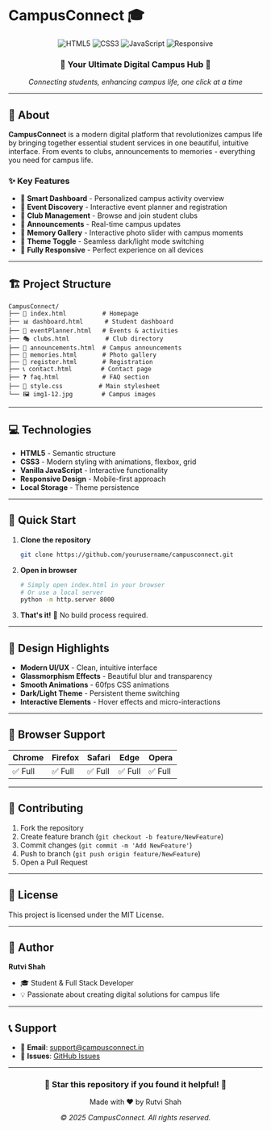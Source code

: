 # CampusConnect 🎓

<div align="center">
  <img src="https://img.shields.io/badge/HTML5-E34F26?style=for-the-badge&logo=html5&logoColor=white" alt="HTML5" />
  <img src="https://img.shields.io/badge/CSS3-1572B6?style=for-the-badge&logo=css3&logoColor=white" alt="CSS3" />
  <img src="https://img.shields.io/badge/JavaScript-F7DF1E?style=for-the-badge&logo=javascript&logoColor=black" alt="JavaScript" />
  <img src="https://img.shields.io/badge/Responsive-4285F4?style=for-the-badge&logo=googlechrome&logoColor=white" alt="Responsive" />
</div>

<div align="center">
  <h3>🌟 Your Ultimate Digital Campus Hub 🌟</h3>
  <p><em>Connecting students, enhancing campus life, one click at a time</em></p>
</div>

---

## 📖 About

**CampusConnect** is a modern digital platform that revolutionizes campus life by bringing together essential student services in one beautiful, intuitive interface. From events to clubs, announcements to memories - everything you need for campus life.

### ✨ Key Features

- 🎯 **Smart Dashboard** - Personalized campus activity overview
- 🎉 **Event Discovery** - Interactive event planner and registration
- 👥 **Club Management** - Browse and join student clubs
- 📢 **Announcements** - Real-time campus updates
- 📸 **Memory Gallery** - Interactive photo slider with campus moments
- 🌙 **Theme Toggle** - Seamless dark/light mode switching
- 📱 **Fully Responsive** - Perfect experience on all devices

---

## 🏗️ Project Structure

```
CampusConnect/
├── 📄 index.html          # Homepage
├── 📊 dashboard.html      # Student dashboard
├── 🎉 eventPlanner.html   # Events & activities
├── 🎭 clubs.html          # Club directory
├── 📢 announcements.html  # Campus announcements
├── 📸 memories.html       # Photo gallery
├── 📝 register.html       # Registration
├── 📞 contact.html        # Contact page
├── ❓ faq.html            # FAQ section
├── 🎨 style.css          # Main stylesheet
└── 🖼️ img1-12.jpg        # Campus images
```

---

## 💻 Technologies

- **HTML5** - Semantic structure
- **CSS3** - Modern styling with animations, flexbox, grid
- **Vanilla JavaScript** - Interactive functionality
- **Responsive Design** - Mobile-first approach
- **Local Storage** - Theme persistence

---

## 🚀 Quick Start

1. **Clone the repository**
   ```bash
   git clone https://github.com/yourusername/campusconnect.git
   ```

2. **Open in browser**
   ```bash
   # Simply open index.html in your browser
   # Or use a local server
   python -m http.server 8000
   ```

3. **That's it!** 🎉 No build process required.

---

## 🎨 Design Highlights

- **Modern UI/UX** - Clean, intuitive interface
- **Glassmorphism Effects** - Beautiful blur and transparency
- **Smooth Animations** - 60fps CSS animations
- **Dark/Light Theme** - Persistent theme switching
- **Interactive Elements** - Hover effects and micro-interactions

---

## 📱 Browser Support

| Chrome | Firefox | Safari | Edge | Opera |
|--------|---------|--------|------|-------|
| ✅ Full | ✅ Full | ✅ Full | ✅ Full | ✅ Full |

---

## 🤝 Contributing

1. Fork the repository
2. Create feature branch (`git checkout -b feature/NewFeature`)
3. Commit changes (`git commit -m 'Add NewFeature'`)
4. Push to branch (`git push origin feature/NewFeature`)
5. Open a Pull Request

---

## 📄 License

This project is licensed under the MIT License.

---

## 👤 Author

**Rutvi Shah**
- 🎓 Student & Full Stack Developer
- 💡 Passionate about creating digital solutions for campus life

---

## 📞 Support

- 📧 **Email**: support@campusconnect.in
- 🐛 **Issues**: [GitHub Issues](https://github.com/yourusername/campusconnect/issues)

---

<div align="center">
  <h3>🌟 Star this repository if you found it helpful! 🌟</h3>
  <p>Made with ❤️ by Rutvi Shah</p>
  <p><em>© 2025 CampusConnect. All rights reserved.</em></p>
</div>